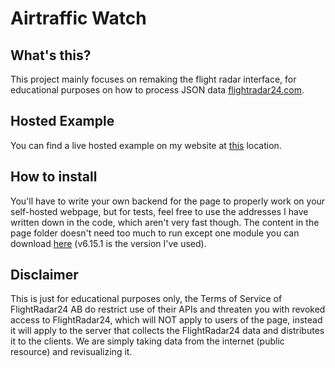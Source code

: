 # Airtraffic Watch
## What's this?
This project mainly focuses on remaking the flight radar interface, for educational purposes on how to process JSON data [flightradar24.com](https://www.flightradar24.com/).
## Hosted Example
You can find a live hosted example on my website at [this](https://billplayz.de/page/airtraffic/) location.
## How to install
You'll have to write your own backend for the page to properly work on your self-hosted webpage, but for tests, feel free to use the addresses I have written down in the code, which aren't very fast though.
The content in the page folder doesn't need too much to run except one module you can download [here](https://github.com/openlayers/openlayers/releases/tag/v6.15.1) (v6.15.1 is the version I've used).
## Disclaimer
This is just for educational purposes only, the Terms of Service of FlightRadar24 AB do restrict use of their APIs and threaten you with revoked access to FlightRadar24, which will NOT apply to users of the page, instead it will apply to the server that collects the FlightRadar24 data and distributes it to the clients.
We are simply taking data from the internet (public resource) and revisualizing it.
